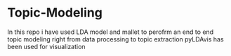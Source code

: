 # Topic-Modeling
In this repo i have used LDA model and mallet to perofrm an end to end topic modeling right from data processing to topic extraction
pyLDAvis has been used for visualization
